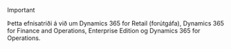 > [!IMPORTANT]
> Þetta efnisatriði á við um Dynamics 365 for Retail (forútgáfa), Dynamics 365 for Finance and Operations, Enterprise Edition og Dynamics 365 for Operations.
